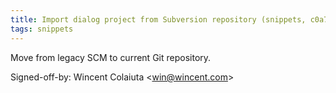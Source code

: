 ```yaml
---
title: Import dialog project from Subversion repository (snippets, c0a723e)
tags: snippets
---
```


Move from legacy SCM to current Git repository.

Signed-off-by: Wincent Colaiuta &lt;win@wincent.com&gt;
